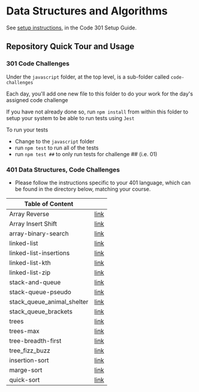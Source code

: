 # Data Structures and Algorithms

See [setup instructions](https://codefellows.github.io/setup-guide/code-301/3-code-challenges), in the Code 301 Setup Guide.

## Repository Quick Tour and Usage

### 301 Code Challenges

Under the `javascript` folder, at the top level, is a sub-folder called `code-challenges`

Each day, you'll add one new file to this folder to do your work for the day's assigned code challenge

If you have not already done so, run `npm install` from within this folder to setup your system to be able to run tests using `Jest`

To run your tests

- Change to the `javascript` folder
- run `npm test` to run all of the tests
- run `npm test ##` to only run tests for challenge ## (i.e. 01)

### 401 Data Structures, Code Challenges

- Please follow the instructions specific to your 401 language, which can be found in the directory below, matching your course.

| Table of Content | |
| -------------- |------------- |
| Array Reverse | [link](./python/code_challenges/array_reverse/README.md) |
| Array Insert Shift | [link](./python/code_challenges/array-insert-shift/README.md) |
| array-binary-search | [link](./python/code_challenges/array-binary-search/README.md) |
| linked-list| [link](./python/code_challenges/linked_list/README.md) |
| linked-list-insertions| [link](./python/code_challenges/linked-list-insertions/README.md) 
| linked-list-kth| [link](./python/code_challenges/linked-list-kth/README.md) 
| linked-list-zip| [link](./python/code_challenges/linked_list_zip/README.md) 
| stack-and-queue| [link](./python/code_challenges/stack-and-queue/README.md) 
| stack-queue-pseudo| [link](./python/code_challenges/stack_queue_pseudo/README.md) 
| stack_queue_animal_shelter| [link](./python/code_challenges/stack_queue_animal_shelter/README.md) 
| stack_queue_brackets| [link](./python/code_challenges/stack_queue_brackets/README.md) 
| trees| [link](./python/code_challenges/trees/README.md) 
| trees-max| [link](./python/code_challenges/trees/maxreadme.md) 
| tree-breadth-first| [link](./python/code_challenges/trees/breadth.md) 
| tree_fizz_buzz| [link](./python/code_challenges/tree_fizz_buzz/README.md) 
| insertion-sort| [link](./python/code_challenges/insertion-sort/README.md) 
| marge-sort| [link](./python/code_challenges/marge-sort/README.md) 
| quick-sort| [link](./python/code_challenges/quick-sort/README.md) 
